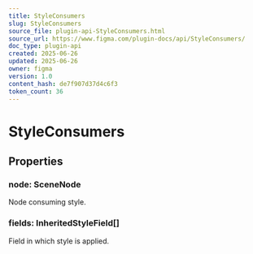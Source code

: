 ```yaml
---
title: StyleConsumers
slug: StyleConsumers
source_file: plugin-api-StyleConsumers.html
source_url: https://www.figma.com/plugin-docs/api/StyleConsumers/
doc_type: plugin-api
created: 2025-06-26
updated: 2025-06-26
owner: figma
version: 1.0
content_hash: de7f907d37d4c6f3
token_count: 36
---
```

# StyleConsumers

## Properties

### node: SceneNode

Node consuming style.

### fields: InheritedStyleField[]

Field in which style is applied.